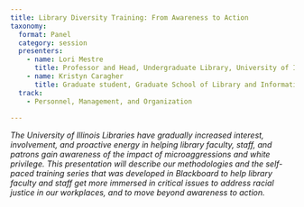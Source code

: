 ```yaml
---
title: Library Diversity Training: From Awareness to Action
taxonomy:
  format: Panel
  category: session
  presenters:
	- name: Lori Mestre
	  title: Professor and Head, Undergraduate Library, University of Illinois at Urbana-Champaign
	- name: Kristyn Caragher
	  title: Graduate student, Graduate School of Library and Information Science, University of Illinois at Urbana-Champaign
  track: 
    - Personnel, Management, and Organization
	
---
```

_The University of Illinois Libraries have gradually increased interest, involvement, and proactive energy in helping
 library faculty, staff, and patrons gain awareness of the impact of microaggressions and white privilege. This presentation will describe our methodologies and the self-paced training series that was developed in Blackboard to help library faculty and staff get more immersed in critical issues to address racial justice in our workplaces, and to move beyond awareness to action._

